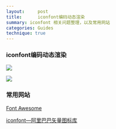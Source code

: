 ```yaml
---
layout:     post
title:      iconfont编码动态渲染
summary: iconfont 相关问题整理，以及常用网站
categories: Guides
technique: true
---
```


###  iconfont编码动态渲染

![](https://raw.githubusercontent.com/Selenamona/Selenamona.github.io/master/assets/images/icon1.jpg)

![](https://raw.githubusercontent.com/Selenamona/Selenamona.github.io/master/assets/images/icon2.jpg)


### 常用网站

[Font Awesome](http://fontawesome.dashgame.com/)   

[iconfont—阿里巴巴矢量图标库](http://www.iconfont.cn/)

